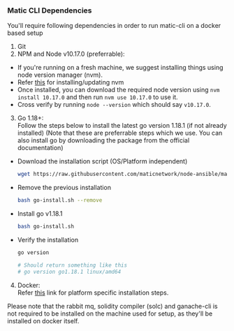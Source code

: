 ### Matic CLI Dependencies

You'll require following dependencies in order to run matic-cli on a docker based setup 

1. Git
2. NPM and Node v10.17.0 (preferrable):</br>
  - If you're running on a fresh machine, we suggest installing things using node version manager (nvm). 
  - Refer [this](https://github.com/nvm-sh/nvm#installing-and-updating) for installing/updating nvm
  - Once installed, you can download the required node version using `nvm install 10.17.0` and then run `nvm use 10.17.0` to use it. 
  - Cross verify by running `node --version` which should say `v10.17.0`.
3. Go 1.18+:</br>
  Follow the steps below to install the latest go version 1.18.1 (if not already installed) (Note that these are preferrable steps which we use. You can also install go by downloading the package from the official documentation)
  - Download the installation script (OS/Platform independent)
    ```bash
    wget https://raw.githubusercontent.com/maticnetwork/node-ansible/master/go-install.sh
    ```
  - Remove the previous installation
    ```bash
    bash go-install.sh --remove
    ```
  - Install go v1.18.1
    ```bash
    bash go-install.sh
    ```
  - Verify the installation
    ```bash
    go version

    # Should return something like this
    # go version go1.18.1 linux/amd64
    ```
4. Docker:</br>
  Refer [this](https://docs.docker.com/get-docker/) link for platform specific installation steps. 


Please note that the rabbit mq, solidity compiler (solc) and ganache-cli is not required to be installed on the machine used for setup, as they'll be installed on docker itself.
